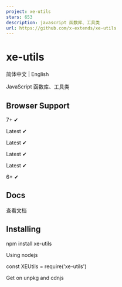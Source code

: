```yaml
---
project: xe-utils
stars: 653
description: javascript 函数库、工具类
url: https://github.com/x-extends/xe-utils
---
```


xe-utils
========

简体中文 | English

JavaScript 函数库、工具类

Browser Support
---------------

7+ ✔

Latest ✔

Latest ✔

Latest ✔

Latest ✔

6+ ✔

Docs
----

查看文档

Installing
----------

npm install xe-utils

Using nodejs

const XEUtils \= require('xe-utils')

Get on unpkg and cdnjs

<script src\="https://cdn.jsdelivr.net/npm/xe-utils"\></script\>

### Import all methods

import XEUtils from 'xe-utils'

XEUtils.toDateString(Date.now())
// 2018-01-01 10:30:28
XEUtils.toStringDate('2018-01-01 10:30:00')
// Mon Jan 01 2018 10:30:00 GMT+0800 (中国标准时间)

Import on demand
----------------

这样按需引入方法，可以使体积达到最小  
单个导入，包的大小 gzip >≈ 60B+，按需导入

import each from 'xe-utils/each'
import toDateString from 'xe-utils/toDateString'

each({ a: 11, b: 22, c: 33 }, function (item, key){
  console.log(item)
})
// 11
// 22
// 33
toDateString(Date.now(), 'yyyy-MM-dd HH:mm:ss')
// 2018-01-01 10:30:28

import XEUtils from 'xe-utils/ctor'
import each from 'xe-utils/each'
import toDateString from 'xe-utils/toDateString'
import toFixedNumber from 'xe-utils/toFixedNumber'

XEUtils.mixin({
  each,
  toDateString,
  toFixedNumber
})
XEUtils.toDateString(Date.now(), 'yyyy-MM-dd HH:mm:ss')
// 2018-01-01 10:30:28

按功能导入所有方法

import XEUtils from 'xe-utils/ctor'
import objectMethods from 'xe-utils/object'
import arrayMethods from 'xe-utils/array'
import baseMethods from 'xe-utils/base'
import numberMethods from 'xe-utils/number'
import dateMethods from 'xe-utils/date'
import stringMethods from 'xe-utils/string'
import functionMethods from 'xe-utils/function'
import urlMethods from 'xe-utils/url'
import webMethods from 'xe-utils/web'

XEUtils.mixin(
  // Object
  objectMethods,
  // Array
  arrayMethods,
  // Base
  baseMethods,
  // Number
  numberMethods,
  // Date
  dateMethods,
  // String
  stringMethods,
  // Function
  functionMethods,
  // URL
  urlMethods,
  // Web
  webMethods
)

Contributors
------------

Thank you to everyone who contributed to this project.

License
-------

MIT © 2017-present, Xu Liangzhan
